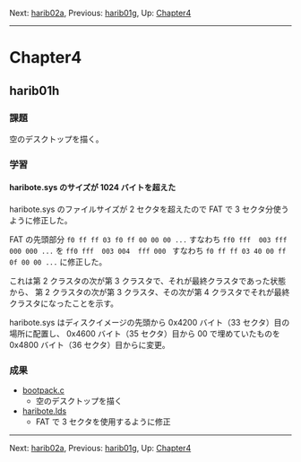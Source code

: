 Next: [harib02a](harib02a.md), Previous: [harib01g](harib01g.md), Up: [Chapter4](chapter4.md)

----

# Chapter4

## harib01h

### 課題

空のデスクトップを描く。

### 学習

#### haribote.sys のサイズが 1024 バイトを超えた

haribote.sys のファイルサイズが 2 セクタを超えたので FAT で 3 セクタ分使うように修正した。

FAT の先頭部分 ```f0 ff ff 03 f0 ff 00 00 00 ...``` すなわち ```ff0 fff  003 fff  000 000 ...``` を
```ff0 fff  003 004  fff 000 ``` すなわち ```f0 ff ff 03 40 00 ff 0f 00 00 ...``` に修正した。

これは第 2 クラスタの次が第 3 クラスタで、それが最終クラスタであった状態から、
第 2 クラスタの次が第 3 クラスタ、その次が第 4 クラスタでそれが最終クラスタになったことを示す。

haribote.sys はディスクイメージの先頭から 0x4200 バイト（33 セクタ）目の場所に配置し、
0x4600 バイト（35 セクタ）目から 00 で埋めていたものを 0x4800 バイト（36 セクタ）目からに変更。

### 成果

- [bootpack.c](/bootpack.c)
    - 空のデスクトップを描く
- [haribote.lds](/haribote.lds)
    - FAT で 3 セクタを使用するように修正

----

Next: [harib02a](harib02a.md), Previous: [harib01g](harib01g.md), Up: [Chapter4](chapter4.md)
